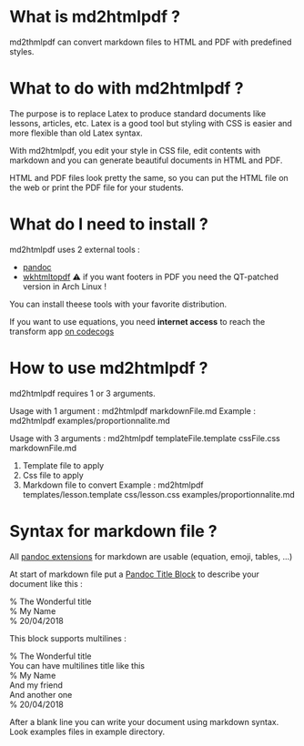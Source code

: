 # What is md2htmlpdf ?
md2thmlpdf can convert markdown files to HTML and PDF with predefined styles.

# What to do with md2htmlpdf ?

The purpose is to replace Latex to produce standard documents like lessons, articles, etc.
Latex is a good tool but styling with CSS is easier and more flexible than old Latex syntax.

With md2htmlpdf, you edit your style in CSS file, edit contents with markdown and you can generate beautiful documents in HTML and PDF.

HTML and PDF files look pretty the same, so you can put the HTML file on the web or print the PDF file for your students.

# What do I need to install ?

md2htmlpdf uses 2 external tools :

 - [pandoc](https://pandoc.org/)
 - [wkhtmltopdf](https://wkhtmltopdf.org/) ⚠️ if you want footers in PDF you need the QT-patched version in Arch Linux !

You can install theese tools with your favorite distribution.

If you want to use equations, you need **internet access** to reach the transform app [on codecogs](http://latex.codecogs.com/svg.latex)

# How to use md2htmlpdf ?

md2htmlpdf requires 1 or 3 arguments.

Usage with 1 argument : md2htmlpdf markdownFile.md
Example : md2htmlpdf examples/proportionnalite.md

Usage with 3 arguments : md2htmlpdf templateFile.template cssFile.css markdownFile.md
1) Template file to apply
2) Css file to apply
3) Markdown file to convert
Example : md2htmlpdf templates/lesson.template css/lesson.css examples/proportionnalite.md

# Syntax for markdown file ?

All [pandoc extensions](https://pandoc.org/MANUAL.html#pandocs-markdown) for markdown are usable (equation, emoji, tables, ...)

At start of markdown file put a [Pandoc Title Block](https://pandoc.org/MANUAL.html#metadata-blocks) to describe your document like this :

% The Wonderful title  
% My Name  
% 20/04/2018  

This block supports multilines :

% The Wonderful title  
  You can have multilines title like this  
% My Name  
  And my friend  
  And another one  
% 20/04/2018

After a blank line you can write your document using markdown syntax. Look examples files in example directory.